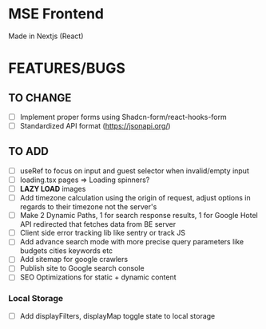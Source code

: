 # MSE Frontend

Made in Nextjs (React)

# FEATURES/BUGS

## TO CHANGE

- [ ] Implement proper forms using Shadcn-form/react-hooks-form
- [ ] Standardized API format (https://jsonapi.org/)

## TO ADD

- [ ] useRef to focus on input and guest selector when invalid/empty input
- [ ] loading.tsx pages => Loading spinners?
- [ ] **LAZY LOAD** images
- [ ] Add timezone calculation using the origin of request, adjust options in regards to their timezone not the server's
- [ ] Make 2 Dynamic Paths, 1 for search response results, 1 for Google Hotel API redirected that fetches data from BE server
- [ ] Client side error tracking lib like sentry or track JS
- [ ] Add advance search mode with more precise query parameters like budgets cities keywords etc
- [ ] Add sitemap for google crawlers
- [ ] Publish site to Google search console
- [ ] SEO Optimizations for static + dynamic content

### Local Storage

- [ ] Add displayFilters, displayMap toggle state to local storage
